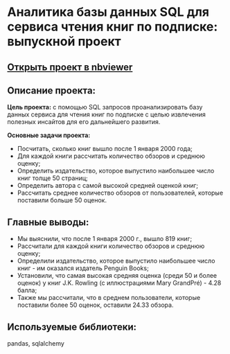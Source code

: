 # Аналитика базы данных SQL для сервиса чтения книг по подписке: выпускной проект
## [Открыть проект в nbviewer](https://nbviewer.jupyter.org/github/mr-drozdov/yandex-practicum-projects/blob/main/sql_final_project/sql_final_project.ipynb)
## Описание проекта:

**Цель проекта:** с помощью SQL запросов проанализировать базу данных сервиса для чтения книг по подписке с целью извлечения полезных инсайтов для его дальнейшего развития.

**Основные задачи проекта:**

* Посчитать, сколько книг вышло после 1 января 2000 года;
* Для каждой книги рассчитать количество обзоров и среднюю оценку;
* Определить издательство, которое выпустило наибольшее число книг толще 50 страниц;
* Определить автора с самой высокой средней оценкой книг;
* Рассчитать среднее количество обзоров от пользователей, которые поставили больше 50 оценок.

## Главные выводы:

* Мы выяснили, что после 1 января 2000 г., вышло 819 книг;
* Рассчитали для каждой книги количество обзоров и среднюю оценку;
* Определили издательство, которое выпустило наибольшее число книг - им оказался издатель Penguin Books;
* Установили, что самая высокая средняя оценка (среди 50 и более оценок) у книг J.K. Rowling (с иллюстрациями Mary GrandPré) - 4.28 балла;
* Также мы рассчитали, что в среднем пользователи, которые поставили более 50 оценок, оставили 24.33 обзора.

## Используемые библиотеки:

pandas, sqlalchemy
